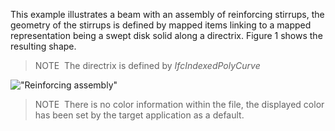 This example illustrates a beam with an assembly of reinforcing stirrups, the geometry of the stirrups is defined by mapped items linking to a mapped representation being a swept disk solid along a directrix. Figure 1 shows the resulting shape.

> NOTE&nbsp; The directrix is defined by _IfcIndexedPolyCurve_

!["Reinforcing assembly"](../../figures/examples/reinforcing_assembly.png "Figure 1 &mdash; Reinforcing assembly of stirrups.")

> NOTE&nbsp; There is no color information within the file, the displayed color has been set by the target application as a default.